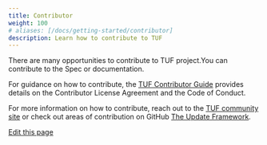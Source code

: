 ```yaml
---
title: Contributor
weight: 100
# aliases: [/docs/getting-started/contributor]
description: Learn how to contribute to TUF
---
```


There are many opportunities to contribute to TUF project.You can contribute to the Spec or documentation. 

For guidance on how to contribute,
the
[TUF Contributor Guide](https://github.com/theupdateframework/community/blob/main/CONTRIBUTING.md)
provides details on the Contributor License Agreement and the Code of
Conduct. 

For more information on how to contribute, reach out to the [TUF community site](/community/) or check out areas of contribution on GitHub [The Update Framework](https://github.com/theupdateframework).




[Edit this page](https://github.com/theupdateframework/theupdateframework.io)